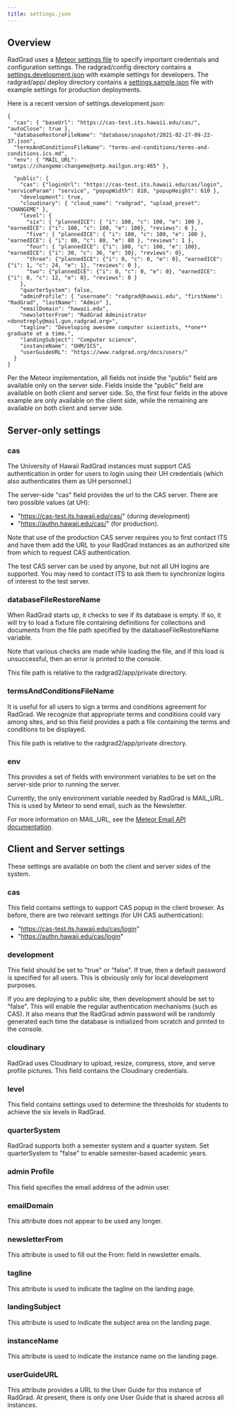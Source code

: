 ```yaml
---
title: settings.json
---
```


## Overview

RadGrad uses a [Meteor settings file](https://docs.meteor.com/api/core.html#Meteor-settings) to specify important credentials and configuration settings. The radgrad/config directory contains a [settings.development.json](https://github.com/radgrad/radgrad2/blob/master/config/settings.development.json) with example settings for developers. The radgrad/app/.deploy directory contains a [settings.sample.json](https://github.com/radgrad/radgrad2/blob/master/app/.deploy/settings.sample.json) file with example settings for production deployments.

Here is a recent version of settings.development.json:

```
{
  "cas": { "baseUrl": "https://cas-test.its.hawaii.edu/cas/", "autoClose": true },
  "databaseRestoreFileName": "database/snapshot/2021-02-27-09-22-37.json",
  "termsAndConditionsFileName": "terms-and-conditions/terms-and-conditions.ics.md",
  "env": { "MAIL_URL": "smtps://changeme:changeme@smtp.mailgun.org:465" },

  "public": {
    "cas": {"loginUrl": "https://cas-test.its.hawaii.edu/cas/login", "serviceParam": "service", "popupWidth": 810, "popupHeight": 610 },
    "development": true,
    "cloudinary": { "cloud_name": "radgrad", "upload_preset": "CHANGEME" },
    "level": {
      "six": { "plannedICE": { "i": 100, "c": 100, "e": 100 }, "earnedICE": {"i": 100, "c": 100, "e": 100}, "reviews": 6 },
      "five": { "plannedICE": { "i": 100, "c": 100, "e": 100 }, "earnedICE": { "i": 80, "c": 80, "e": 80 }, "reviews": 1 },
      "four": { "plannedICE": {"i": 100, "c": 100, "e": 100}, "earnedICE": {"i": 30, "c": 36, "e": 30}, "reviews": 0},
      "three": {"plannedICE": {"i": 0, "c": 0, "e": 0}, "earnedICE": {"i": 1, "c": 24, "e": 1}, "reviews": 0 },
      "two": {"plannedICE": {"i": 0, "c": 0, "e": 0}, "earnedICE": {"i": 0, "c": 12, "e": 0}, "reviews": 0 }
    },
    "quarterSystem": false,
    "adminProfile": { "username": "radgrad@hawaii.edu", "firstName": "RadGrad", "lastName": "Admin" },
    "emailDomain": "hawaii.edu",
    "newsletterFrom": "RadGrad Administrator <donotreply@mail.gun.radgrad.org>",
    "tagline": "Developing awesome computer scientists, **one** graduate at a time.",
    "landingSubject": "Computer science",
    "instanceName": "UHM/ICS",
    "userGuideURL": "https://www.radgrad.org/docs/users/"
  }
}
```

Per the Meteor implementation, all fields not inside the "public" field are available only on the server side. Fields inside the "public" field are available on both client and server side. So, the first four fields in the above example are only available on the client side, while the remaining are available on both client and server side.

## Server-only settings

### cas

The University of Hawaii RadGrad instances must support CAS authentication in order for users to login using their UH credentials (which also authenticates them as UH personnel.)

The server-side "cas" field provides the url to the CAS server. There are two possible values (at UH):
  * "https://cas-test.its.hawaii.edu/cas/" (during development)
  * "https://authn.hawaii.edu/cas/" (for production).

Note that use of the production CAS server requires you to first contact ITS and have them add the URL to your RadGrad instances as an authorized site from which to request CAS authentication.

The test CAS server can be used by anyone, but not all UH logins are supported. You may need to contact ITS to ask them to synchronize logins of interest to the test server.

### databaseFileRestoreName

When RadGrad starts up, it checks to see if its database is empty. If so, it will try to load a fixture file containing definitions for collections and documents from the file path specified by the databaseFileRestoreName variable.

Note that various checks are made while loading the file, and if this load is unsuccessful, then an error is printed to the console.

This file path is relative to the radgrad2/app/private directory.

### termsAndConditionsFileName

It is useful for all users to sign a terms and conditions agreement for RadGrad. We recognize that appropriate terms and conditions could vary among sites, and so this field provides a path a file containing the terms and conditions to be displayed.

This file path is relative to the radgrad2/app/private directory.

### env

This provides a set of fields with environment variables to be set on the server-side prior to running the server.

Currently, the only environment variable needed by RadGrad is MAIL_URL. This is used by Meteor to send email, such as the Newsletter.

For more information on MAIL_URL, see the [Meteor Email API documentation](https://docs.meteor.com/api/email.html).

## Client and Server settings

These settings are available on both the client and server sides of the system.

### cas

This field contains settings to support CAS popup in the client browser. As before, there are two relevant settings (for UH CAS authentication):

  * "https://cas-test.its.hawaii.edu/cas/login"
  * "https://authn.hawaii.edu/cas/login"

### development

This field should be set to "true" or "false".  If true, then a default password is specified for all users. This is obviously only for local development purposes.

If you are deploying to a public site, then development should be set to "false".  This will enable the regular authentication mechanisms (such as CAS).  It also means that the RadGrad admin password will be randomly generated each time the database is initialized from scratch and printed to the console.

### cloudinary

RadGrad uses Cloudinary to upload, resize, compress, store, and serve profile pictures. This field contains the Cloudinary credentials.

### level

This field contains settings used to determine the thresholds for students to achieve the six levels in RadGrad.

### quarterSystem

RadGrad supports both a semester system and a quarter system. Set quarterSystem to "false" to enable semester-based academic years.

### admin Profile

This field specifies the email address of the admin user.

### emailDomain

This attribute does not appear to be used any longer.

### newsletterFrom

This attribute is used to fill out the From: field in newsletter emails.

### tagline

This attribute is used to indicate the tagline on the landing page.

### landingSubject

This attribute is used to indicate the subject area on the landing page.

### instanceName

This attribute is used to indicate the instance name on the landing page.

### userGuideURL

This attribute provides a URL to the User Guide for this instance of RadGrad. At present, there is only one User Guide that is shared across all instances. 

